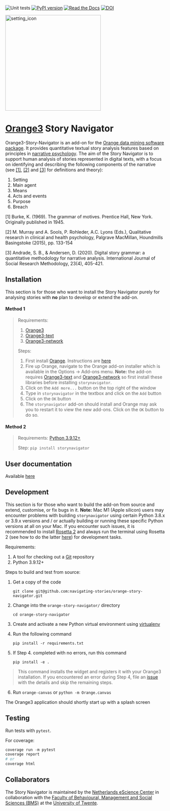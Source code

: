 ![Unit tests](https://github.com/github/docs/actions/workflows/test.yml/badge.svg)
[![PyPI version](https://badge.fury.io/py/storynavigator.svg?branch=master&kill_cache=1)](https://badge.fury.io/py/storynavigator)
[![Read the Docs](https://readthedocs.org/projects/orange-story-navigator/badge/?version=latest)](https://orange-story-navigator.readthedocs.io/en/latest/)
[![DOI](https://zenodo.org/badge/DOI/10.5281/zenodo.10994947.svg)](https://doi.org/10.5281/zenodo.10994947)

<img src="orangecontrib/storynavigation/widgets/icons/storynavigator_logo.png" alt="setting_icon" width="300" height="auto">

[Orange3](https://github.com/biolab/orange3) Story Navigator
=======================

Orange3-Story-Navigator is an add-on for the [Orange data mining software package](https://orangedatamining.com/). It
provides quantitative textual story analysis features based on principles in [narrative psychology](https://web.lemoyne.edu/~hevern/narpsych/nr-basic.html). The aim of the Story Navigator is to support human analysis of stories represented in digital texts, with a focus on identifying and describing the following components of the narrative (see [[1]](http://www.communicationcache.com/uploads/1/0/8/8/10887248/kenneth_burke_-_a_grammar_of_motives_1945.pdf), [[2]](https://www.semanticscholar.org/paper/Qualitative-Research-in-Clinical-and-Health-Murray-Sools/8db3916fcd1593086f0a62d78d15eacc2d3236e6) and [[3]](https://www.tandfonline.com/doi/abs/10.1080/13645579.2020.1723205?journalCode=tsrm20) for definitions and theory):

1. Setting
2. Main agent
3. Means
4. Acts and events
5. Purpose
6. Breach

[1] Burke, K. (1969). The grammar of motives. Prentice Hall, New York. Originally published in 1945.

[2] M. Murray and A. Sools, P. Rohleder, A.C. Lyons (Eds.), Qualitative research in clinical and health psychology, Palgrave MacMillan, Houndmills Basingstoke (2015), pp. 133-154

[3] Andrade, S. B., & Andersen, D. (2020). Digital story grammar: a quantitative methodology for narrative analysis. International Journal of Social Research Methodology, 23(4), 405-421.

## Installation

This section is for those who want to install the Story Navigator purely for analysing stories with **no** plan to develop or extend the add-on.

#### Method 1

> Requirements:
>
> 1. [Orange3](https://github.com/biolab/orange3)
> 2. [Orange3-text](https://github.com/biolab/orange3-text)
> 3. [Orange3-network](https://github.com/biolab/orange3-network)
>
> Steps:
>
> 1. First install [Orange](https://orangedatamining.com/). Instructions are [here](https://orangedatamining.com/download)
> 2. Fire up Orange, navigate to the Orange add-on installer which is available in the Options -> Add-ons menu. **Note:** the add-on requires [Orange3-text](https://github.com/biolab/orange3-text) and [Orange3-network](https://github.com/biolab/orange3-network) so first install these libraries before installing ``storynavigator``.
> 3. Click on the ``Add more...`` button on the top right of the window
> 4. Type in ``storynavigator`` in the textbox and click on the ``Add`` button
> 5. Click on the ``OK`` button
> 6. The ``storynavigator`` add-on should install and Orange may ask you to restart it to view the new add-ons. Click on the ``OK`` button to do so.

#### Method 2

> Requirements: [Python 3.9.12+](https://www.python.org/downloads/)
> 
> Step: ``pip install storynavigator``

## User documentation
Available [here](https://orange-story-navigator.readthedocs.io/en/latest/)

## Development

This section is for those who want to build the add-on from source and extend, customise, or fix bugs in it.
**Note:** Mac M1 (Apple silicon) users may encounter problems with building ``storynavigator`` using certain Python 3.8.x or 3.9.x versions and / or actually building or running these specific Python versions at all on your Mac. If you encounter such issues, it is recommended to install [Rosetta 2](https://osxdaily.com/2020/12/04/how-install-rosetta-2-apple-silicon-mac/) and always run the terminal using Rosetta 2 (see how to do the latter [here](https://www.courier.com/blog/tips-and-tricks-to-setup-your-apple-m1-for-development/)) for development tasks.

Requirements:

1. A tool for checking out a [Git](https://git-scm.com/) repository
2. Python 3.9.12+

Steps to build and test from source:

1. Get a copy of the code
    
    ```git clone git@github.com:navigating-stories/orange-story-navigator.git```

2. Change into the ```orange-story-navigator/``` directory
    
    ```cd orange-story-navigator```

3. Create and activate a new Python virtual environment using [virtualenv](https://packaging.python.org/en/latest/guides/installing-using-pip-and-virtual-environments/)

4. Run the following command

    ```pip install -r requirements.txt```

5. If Step 4. completed with no errors, run this command

    ```pip install -e .```

> This command installs the widget and registers it with your Orange3 installation. If you encountered an error during Step 4, file an [issue](https://github.com/navigating-stories/orange-story-navigator/issues) with the details and skip the remaining steps.

6. Run ```orange-canvas``` or ```python -m Orange.canvas```

The Orange3 application should shortly start up with a splash screen

## Testing

Run tests with `pytest`.

For coverage:

```python
coverage run -m pytest
coverage report
# or
coverage html
```

## Collaborators
The Story Navigator is maintained by the [Netherlands eScience Center](https://www.esciencecenter.nl/) in collaboration with the [Faculty of Behavioural, Management and Social Sciences (BMS)](https://www.utwente.nl/en/bms/) at the [University of Twente](https://www.utwente.nl/en/).
